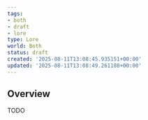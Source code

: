```yaml
---
tags:
- both
- draft
- lore
type: Lore
world: Both
status: draft
created: '2025-08-11T13:08:45.935151+00:00'
updated: '2025-08-11T13:08:49.261108+00:00'
---
```



## Overview

TODO
